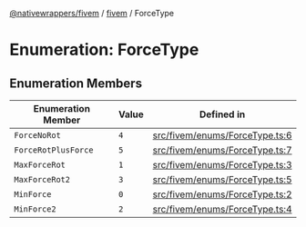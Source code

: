 [@nativewrappers/fivem](../../README.md) / [fivem](../README.md) / ForceType

# Enumeration: ForceType

## Enumeration Members

| Enumeration Member | Value | Defined in |
| ------ | ------ | ------ |
| `ForceNoRot` | `4` | [src/fivem/enums/ForceType.ts:6](https://github.com/nativewrappers/fivem/blob/2d4fa96d0a81695a673fe4c595d3abfefbf554a5/src/fivem/enums/ForceType.ts#L6) |
| `ForceRotPlusForce` | `5` | [src/fivem/enums/ForceType.ts:7](https://github.com/nativewrappers/fivem/blob/2d4fa96d0a81695a673fe4c595d3abfefbf554a5/src/fivem/enums/ForceType.ts#L7) |
| `MaxForceRot` | `1` | [src/fivem/enums/ForceType.ts:3](https://github.com/nativewrappers/fivem/blob/2d4fa96d0a81695a673fe4c595d3abfefbf554a5/src/fivem/enums/ForceType.ts#L3) |
| `MaxForceRot2` | `3` | [src/fivem/enums/ForceType.ts:5](https://github.com/nativewrappers/fivem/blob/2d4fa96d0a81695a673fe4c595d3abfefbf554a5/src/fivem/enums/ForceType.ts#L5) |
| `MinForce` | `0` | [src/fivem/enums/ForceType.ts:2](https://github.com/nativewrappers/fivem/blob/2d4fa96d0a81695a673fe4c595d3abfefbf554a5/src/fivem/enums/ForceType.ts#L2) |
| `MinForce2` | `2` | [src/fivem/enums/ForceType.ts:4](https://github.com/nativewrappers/fivem/blob/2d4fa96d0a81695a673fe4c595d3abfefbf554a5/src/fivem/enums/ForceType.ts#L4) |
